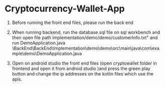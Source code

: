 # Cryptocurrency-Wallet-App

1) Before running the front end files, please run the back end 

2) When running backend, run the database.sql file on sql workbench and then open file path Implementation/demo/demo/customerInfo.txt" and run DemoApplication.java \BackEnd\BackEnd\Implementation\demo\demo\src\main\java\com\example\demo\DemoApplication.java

3) Open on android studio the front end files (open cryptowallet folder in frontend and open it from android studio )and press the green play button and change the ip addresses on the kotlin files which use the apis.

